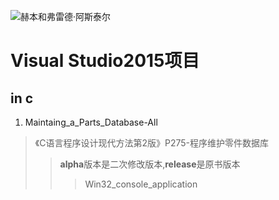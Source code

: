 

![赫本和弗雷德·阿斯泰尔](http://7xsic8.com1.z0.glb.clouddn.com/%E8%B5%AB%E6%9C%AC%E5%92%8C%E5%BC%97%E9%9B%B7%E5%BE%B7%C2%B7%E9%98%BF%E6%96%AF%E6%B3%B0%E5%B0%94%E8%B5%AB%E6%9C%AC%E5%92%8C%E5%BC%97%E9%9B%B7%E5%BE%B7%C2%B7%E9%98%BF%E6%96%AF%E6%B3%B0%E5%B0%94.png "赫本和弗雷德·阿斯泰尔")

# Visual Studio2015项目



## in c
1.  Maintaing_a_Parts_Database-All


> 《C语言程序设计现代方法第2版》P275-程序维护零件数据库
>>**alpha**版本是二次修改版本,**release**是原书版本
>>> Win32_console_application
